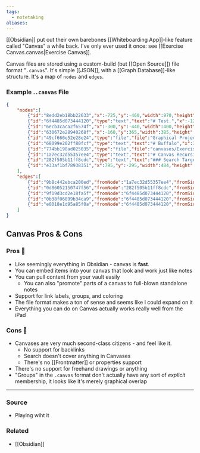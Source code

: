 ```yaml
---
tags:
  - notetaking
aliases:
---
```

[[Obsidian]] put out their own barebones [[Whiteboarding App]]-like feature called "Canvas" a while back. I've only ever used it once: see [[Exercise Canvas.canvas|Exercise Canvas]]. 

Canvas files are stored using a custom-build (but [[Open Source]]) file format "`.canvas`". It's simple [[JSON]], with a [[Graph Database]]-like structure. It's a map of `nodes` and `edges`.
### Example .`.canvas` File
```JSON
{
	"nodes":[
		{"id":"8edd2eb18bb22633","x":-725,"y":-460,"width":970,"height":1115,"color":"6","type":"group","label":"Embedding Scopes"},
		{"id":"6f4485d073444120","type":"text","text":"# Test.","x":-125,"y":100,"width":250,"height":60},
		{"id":"6ecb3caca2f6574f","x":-300,"y":-440,"width":400,"height":400,"type":"file","file":"Graphical Project Tracking.md"},
		{"id":"630672e28940268f","x":-160,"y":365,"width":385,"height":270,"type":"file","file":"Graphical Project Tracking.md","subpath":"#^fa9d7d"},
		{"id":"49cf666e52e28e24","type":"file","file":"Graphical Project Tracking.md","subpath":"#Tooling","x":-705,"y":230,"width":405,"height":200},
		{"id":"68099e202ff80fcf","type":"text","text":"# Buffalo","x":345,"y":-240,"width":250,"height":60},
		{"id":"774bb198ad025035","type":"file","file":"canvases/Exercise Canvas.canvas","x":395,"y":165,"width":400,"height":400},
		{"id":"1a7ec32d55357ee4","type":"text","text":"# Canvas Recursion","x":395,"y":-65,"width":400,"height":70},
		{"id":"282f505b11ff8cdc","type":"text","text":"### Search Target","x":470,"y":-440,"width":250,"height":60},
		{"id":"e33af1bf78938351","x":795,"y":-295,"width":484,"height":171,"type":"text","text":"# A More Substantial Card\nContains some stuff under the header. Including:\n- [x] A completed task!"}
	],
	"edges":[
		{"id":"9b8c442ebca200ed","fromNode":"1a7ec32d55357ee4","fromSide":"bottom","toNode":"774bb198ad025035","toSide":"top","label":"Works!"},
		{"id":"0d86052150747f56","fromNode":"282f505b11ff8cdc","fromSide":"bottom","toNode":"68099e202ff80fcf","toSide":"top","label":"Sadly doesn't work"},
		{"id":"9f19d3cd2e18fa5f","fromNode":"6f4485d073444120","fromSide":"top","toNode":"6ecb3caca2f6574f","toSide":"bottom","color":"3","label":"Embed to note"},
		{"id":"0b38f06899b34ca9","fromNode":"6f4485d073444120","fromSide":"left","toNode":"49cf666e52e28e24","toSide":"top","color":"4","label":"Embed to Heading"},
		{"id":"e0018e1d95a85f0a","fromNode":"6f4485d073444120","fromSide":"bottom","toNode":"630672e28940268f","toSide":"top","color":"5","label":"Embed to Block"}
	]
}
```

## Canvas Pros & Cons
### Pros 💪
- Like seemingly everything in Obsidian - canvas is **fast**.
- You can embed items into your canvas that look and work just like notes
- You can pull content from your vault easily
	- You can also "promote" parts of a canvas to full-blown standalone notes
- Support for link labels, groups, and coloring
- The file format makes a ton of sense and seems like I could expand on it
- Everything you can do on Canvas actually works really well from the iPad
### Cons 🫤
- Canvases are very much second-class citizens - and feel like it.
	- No support for backlinks
	- Search doesn't cover anything in Canvases
	- There's no [[Frontmatter]] or properties support
- There's no support for freehand drawings or anything
- "Groups" in the `.canvas` format don't actually have any sort of *explicit* membership, it looks like it's merely graphical overlap

****
### Source
- Playing wiht it
### Related
- [[Obsidian]]